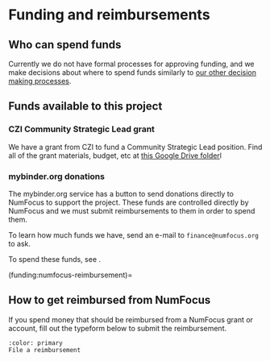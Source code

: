 # Funding and reimbursements

## Who can spend funds

Currently we do not have formal processes for approving funding, and we make decisions about where to spend funds similarly to [our other decision making processes](#prs:when-to-merge).

## Funds available to this project

### CZI Community Strategic Lead grant

We have a grant from CZI to fund a Community Strategic Lead position.
Find all of the grant materials, budget, etc at [this Google Drive folder](https://drive.google.com/drive/folders/1Qk_6IvMwtS9F2yKzF4-wtrng6IJK7Dy6?usp=share_link)l

### mybinder.org donations

The mybinder.org service has a button to send donations directly to NumFocus to support the project.
These funds are controlled directly by NumFocus and we must submit reimbursements to them in order to spend them.

To learn how much funds we have, send an e-mail to `finance@numfocus.org` to ask.

To spend these funds, see [](#funding:numfocus-reimbursement).

(funding:numfocus-reimbursement)=
## How to get reimbursed from NumFocus

If you spend money that should be reimbursed from a NumFocus grant or account, fill out the typeform below to submit the reimbursement.

```{button-link} https://numfocus.typeform.com/to/O4K2Zol6
:color: primary
File a reimbursement
```
